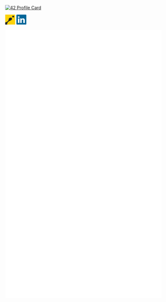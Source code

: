 [![42 Profile Card](https://1337-readme.vercel.app/api/profile?cursus=42cursus&dark=true&leet_logo=hide&login=nforay)](https://github.com/nforay?tab=repositories)

[<img src="https://github.com/nforay/nforay/blob/img/codingame.svg?raw=true" width="32" alt="CodinGame">](https://www.codingame.com/profile/744ea70e66b19f05bb1f0e55300077a93293673) 
[<img src="https://github.com/nforay/nforay/blob/img/linkedin.svg?raw=true" width="32" alt="LinkedIn">](https://www.linkedin.com/in/nicolas-foray-892283165/)

![Metrics](https://github.com/nforay/nforay/blob/main/github-metrics.svg)
